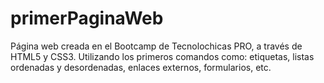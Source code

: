 # primerPaginaWeb
Página web creada en el Bootcamp de Tecnolochicas PRO, a través de HTML5 y CSS3. Utilizando los primeros comandos como: etiquetas, listas ordenadas y desordenadas, enlaces externos, formularios, etc.
